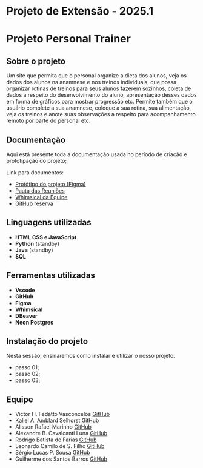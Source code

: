 # Projeto de Extensão - 2025.1
# Projeto Personal Trainer

## Sobre o projeto
Um site que permita que o personal organize a dieta dos alunos, veja os dados dos alunos na anamnese e nos treinos individuais, que possa organizar rotinas de treinos para seus alunos fazerem sozinhos, coleta de dados a respeito do desenvolvimento do aluno, apresentação desses dados em forma de gráficos para mostrar progressão etc. Permite também que o usuário complete a sua anamnese, coloque a sua rotina, sua alimentação, veja os treinos e anote suas observações a respeito para acompanhamento remoto por parte do personal etc. 

## Documentação
Aqui está presente toda a documentação usada no período de criação e prototipação do projeto;

Link para documentos:
* [Protótipo do projeto (Figma)](https://www.figma.com/design/bs8p2QMqXPp1NTgfhgqqvp/Treinos?node-id=0-1&t=r8JfHXLopqK2iYNt-1)
* [Pauta das Reuniões](https://docs.google.com/document/d/1F49GvXPe3H1Fvt7dav2vAmuUGqfxqGjNbTsizmRtGIw/edit?usp=sharing)
* [Whimsical da Equipe](https://whimsical.com/projeto-site-de-treinos-4uqUocoXzs6EdKcYRYQTvx)
* [GitHub reserva](link)


## Linguagens utilizadas
* **HTML CSS e JavaScript**
* **Python** (standby)
* **Java** (standby)
* **SQL**

## Ferramentas utilizadas
* **Vscode**
* **GitHub**
* **Figma**
* **Whimsical**
* **DBeaver**
* **Neon Postgres**

## Instalação do projeto
Nesta sessão, ensinaremos como instalar e utilizar o nosso projeto.
* passo 01;
* passo 02;
* passo 03;

## **Equipe**
* Victor H. Fedatto Vasconcelos [GitHub](https://github.com/vhfedatto)
* Kaliel A. Amblard Selhorst [GitHub](https://github.com/Selhorstkaliel)
* Alisson Rafael Marinho [GitHub](https://github.com/AlissonRafaelDev)
* Alexandre B. Cavalcanti Luna [GitHub](link)
* Rodrigo Batista de Farias [GitHub](link)
* Leonardo Camilo de S. Filho [GitHub](link)
* Sérgio Lucas P. Sousa [GitHub](https://github.com/SergioLPSousa)
* Guilherme dos Santos Barros [GitHub](https://github.com/GuilhermeSBS10)
